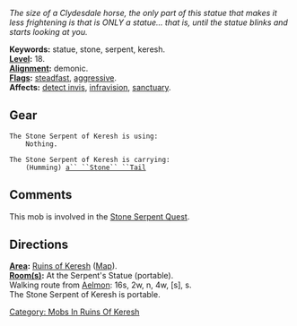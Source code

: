 *The size of a Clydesdale horse, the only part of this statue that makes
it less frightening is that is ONLY a statue... that is, until the
statue blinks and starts looking at you.*

**Keywords:** statue, stone, serpent, keresh.  
**[Level](Level.md "wikilink"):** 18.  
**[Alignment](Alignment.md "wikilink"):** demonic.  
**[Flags](:Category:_Mob_Types.md "wikilink"):**
[steadfast](Sentinel_Mobs.md "wikilink"),
[aggressive](Aggressive_Mobs.md "wikilink").  
**Affects:** [detect invis](Detect_Invis.md "wikilink"),
[infravision](Infravision.md "wikilink"),
[sanctuary](Sanctuary.md "wikilink").  

## Gear

`The Stone Serpent of Keresh is using:`  
`    Nothing.`

`The Stone Serpent of Keresh is carrying:`  
`    (Humming) `[`a`` ``Stone`` ``Tail`](Stone_Tail.md "wikilink")

## Comments

This mob is involved in the [Stone Serpent
Quest](Stone_Serpent_Quest "wikilink").

## Directions

**[Area](:Category:_Areas.md "wikilink"):** [Ruins of
Keresh](:Category:_Ruins_Of_Keresh.md "wikilink")
([Map](Ruins_Of_Keresh_Map.md "wikilink")).  
**[Room(s)](:Category:_Rooms.md "wikilink"):** At the Serpent's Statue
(portable).  
Walking route from [Aelmon](Aelmon.md "wikilink"): 16s, 2w, n, 4w,
\[s\], s.  
The Stone Serpent of Keresh is portable.  

[Category: Mobs In Ruins Of
Keresh](Category:_Mobs_In_Ruins_Of_Keresh "wikilink")
